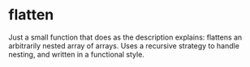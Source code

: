 flatten
========

Just a small function that does as the description explains: flattens an arbitrarily nested array of arrays. Uses a recursive strategy to handle nesting, and written in a functional style.